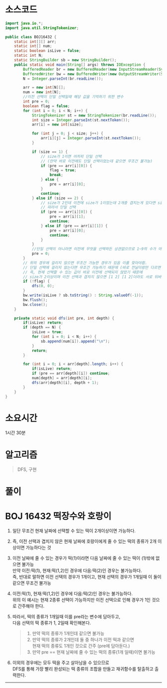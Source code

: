 # 소스코드

```Java
import java.io.*;
import java.util.StringTokenizer;

public class BOJ16432 {
    static int[][] arr;
    static int[] num;
    static boolean isLive = false;
    static int N;
    static StringBuilder sb = new StringBuilder();
    public static void main(String[] args) throws IOException {
        BufferedReader br = new BufferedReader(new InputStreamReader(System.in));
        BufferedWriter bw = new BufferedWriter(new OutputStreamWriter(System.out));
        N = Integer.parseInt(br.readLine());

        arr = new int[N][];
        num = new int[N];
        //이전 선택이 단일 선택일때 해당 값을 기억하기 위한 변수
        int pre = 0;
        boolean flag = false;
        for (int i = 0; i < N; i++) {
            StringTokenizer st = new StringTokenizer(br.readLine());
            int size = Integer.parseInt(st.nextToken());
            arr[i] = new int[size];

            for (int j = 0; j < size; j++) {
                arr[i][j] = Integer.parseInt(st.nextToken());
            }

            if (size == 1) {
                // size가 1이면 어차피 단일 선택
                // (만약 바로 이전에도 단일 선택이었는데 같으면 무조건 불가능)
                if (pre == arr[i][0]) {
                    flag = true;
                    break;
                } else {
                    pre = arr[i][0];
                }
                continue;
            } else if (size == 2) {
                // size가 2인데 이전에 size가 1이었는데 2개중 겹치는게 있다면 size가 2더라도 단일 선택 (겹치니깐)
                // 따라서 단일 선택
                if (pre == arr[i][0]) {
                    pre = arr[i][1];
                    continue;
                } else if (pre == arr[i][1]) {
                    pre = arr[i][0];
                    continue;
                }
            }
            //단일 선택이 아니라면 이전에 무엇을 선택하든 상관없으므로 1~9의 수가 아닌 0으로 초기화
            pre = 0;
        }
        // 위의 경우에 걸리지 않으면 무조건 가능한 경우가 있음 이를 찾아야함.
        // 단일 선택에 걸리지 않는다면 무조건 가능하기 때문에 (바로 전날이랑만 다르면 됨)
        // 즉, 현재 선택할 수 있는 값이 바로 이전에 선택되지 않았기 때문에
        // size가 2이상이며 이전 선택과 겹치지 않으면 [1 2] [1 2]더라도 서로 뒤바꿔서 선택하면 가능함
        if (!flag) {
            dfs(0, 0);
        }
        bw.write(isLive ? sb.toString() : String.valueOf(-1));
        bw.flush();
        bw.close();
    }

    private static void dfs(int pre, int depth) {
        if(isLive) return;
        if (depth == N) {
            isLive = true;
            for (int i = 0; i < N; i++) {
                sb.append(num[i]).append("\n");
            }
            return;
        }

        for (int i = 0; i < arr[depth].length; i++) {
            if(isLive) return;
            if (pre == arr[depth][i]) continue;
            num[depth] = arr[depth][i];
            dfs(arr[depth][i], depth + 1);
        }
    }
}
```

# 소요시간

1시간 30분

# 알고리즘

> DFS, 구현

# 풀이

# BOJ 16432 떡장수와 호랑이

1. 일단 무조건 현재 날짜에 선택할 수 있는 떡이 2개이상이면 가능하다.

2. 즉, 이전 선택과 겹치지 않은 현재 날짜에 호랑이에게 줄 수 있는 떡의 종류가 2개 이상이면 가능하다는 것

3. 이전 날짜에 줄 수 있는 경우가 떡(1)이라면 다음 날짜에 줄 수 있는 떡이 (1)밖에 없으면 불가능  
   만약 이전:떡(1), 현재:떡(1,2)인 경우에 다음:떡(2)인 경우는 불가능하다.  
   즉, 반대로 말하면 이전 선택의 경우가 1개이고, 현재 선택의 경우가 1개일때 이 둘이 같으면 무조건 불가능

4. 이전:떡(1), 현재:떡(1,2)인 경우에 다음:떡(2)인 경우는 불가능하다.  
   위의 이 예시는 현재 2종류 선택이 가능하지만 이전 선택으로 인해 경우가 1인 것으로 간주해야 한다.

5. 따라서, 떡의 종류가 1개일때 이를 pre라는 변수에 담아두고,  
   다음 선택의 떡 종류가 1, 2일때 확인해본다.

   > 1. 만약 떡의 종류가 1개인데 같으면 불가능  
   > 2. 만약 떡의 종류가 2개인데 둘 중 하나가 이전 떡과 같으면          
   현재 떡의 종류도 1개인 것으로 간주 (pre에 담아둔다.)
   > 3. 만약 pre == 현재 날짜에 줄 수 있는 떡의 종류(1개 일때)이면 불가능

6. 이외의 경우에는 모두 떡을 주고 살아남을 수 있으므로  
   DFS를 통해 가장 빨리 완성되는 떡 종류의 조합을 만들고 재귀함수를 탈출하고 출력한다.

---
